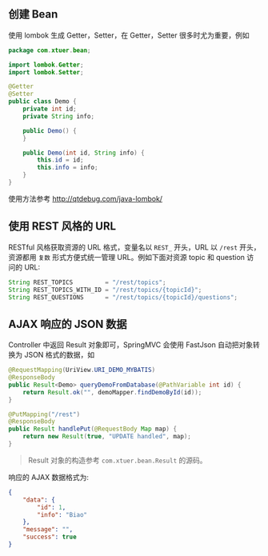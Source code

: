 ## 创建 Bean

使用 lombok 生成 Getter，Setter，在 Getter，Setter 很多时尤为重要，例如

```java
package com.xtuer.bean;

import lombok.Getter;
import lombok.Setter;

@Getter
@Setter
public class Demo {
    private int id;
    private String info;

    public Demo() {
    }

    public Demo(int id, String info) {
        this.id = id;
        this.info = info;
    }
}
```

使用方法参考 <http://qtdebug.com/java-lombok/>

## 使用 REST 风格的 URL

RESTful 风格获取资源的 URL 格式，变量名以 `REST_` 开头，URL 以 `/rest` 开头，资源都用 `复数` 形式方便式统一管理 URL。例如下面对资源 topic 和 question 访问的 URL:

```java
String REST_TOPICS         = "/rest/topics";
String REST_TOPICS_WITH_ID = "/rest/topics/{topicId}";
String REST_QUESTIONS      = "/rest/topics/{topicId}/questions";
```

## AJAX 响应的 JSON 数据

Controller 中返回 Result 对象即可，SpringMVC 会使用 FastJson 自动把对象转换为 JSON 格式的数据，如

```java
@RequestMapping(UriView.URI_DEMO_MYBATIS)
@ResponseBody
public Result<Demo> queryDemoFromDatabase(@PathVariable int id) {
    return Result.ok("", demoMapper.findDemoById(id));
}

@PutMapping("/rest")
@ResponseBody
public Result handlePut(@RequestBody Map map) {
    return new Result(true, "UPDATE handled", map);
}
```

> Result 对象的构造参考 `com.xtuer.bean.Result` 的源码。

响应的 AJAX 数据格式为:

```json
{
    "data": {
        "id": 1,
        "info": "Biao"
    },
    "message": "",
    "success": true
}
```